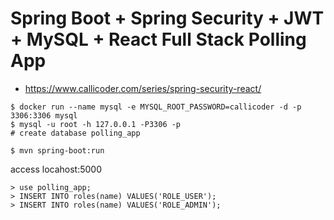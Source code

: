 
# Spring Boot + Spring Security + JWT + MySQL + React Full Stack Polling App
- https://www.callicoder.com/series/spring-security-react/


```
$ docker run --name mysql -e MYSQL_ROOT_PASSWORD=callicoder -d -p 3306:3306 mysql
$ mysql -u root -h 127.0.0.1 -P3306 -p
# create database polling_app
```

```
$ mvn spring-boot:run
```
access locahost:5000
```
> use polling_app;
> INSERT INTO roles(name) VALUES('ROLE_USER');
> INSERT INTO roles(name) VALUES('ROLE_ADMIN');
```
